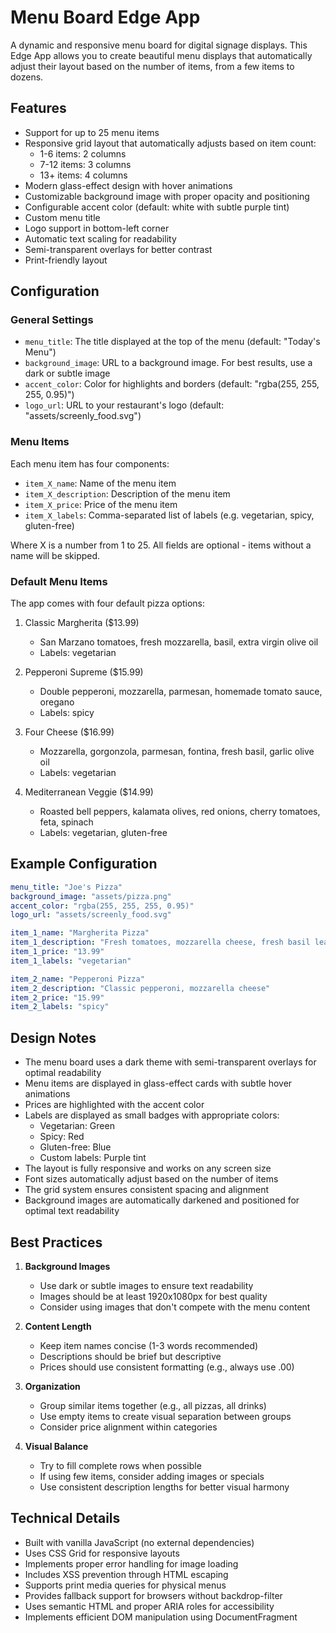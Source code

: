# Menu Board Edge App

A dynamic and responsive menu board for digital signage displays. This Edge App allows you to create beautiful menu displays that automatically adjust their layout based on the number of items, from a few items to dozens.

## Features

- Support for up to 25 menu items
- Responsive grid layout that automatically adjusts based on item count:
  - 1-6 items: 2 columns
  - 7-12 items: 3 columns
  - 13+ items: 4 columns
- Modern glass-effect design with hover animations
- Customizable background image with proper opacity and positioning
- Configurable accent color (default: white with subtle purple tint)
- Custom menu title
- Logo support in bottom-left corner
- Automatic text scaling for readability
- Semi-transparent overlays for better contrast
- Print-friendly layout

## Configuration

### General Settings

- `menu_title`: The title displayed at the top of the menu (default: "Today's Menu")
- `background_image`: URL to a background image. For best results, use a dark or subtle image
- `accent_color`: Color for highlights and borders (default: "rgba(255, 255, 255, 0.95)")
- `logo_url`: URL to your restaurant's logo (default: "assets/screenly_food.svg")

### Menu Items

Each menu item has four components:
- `item_X_name`: Name of the menu item
- `item_X_description`: Description of the menu item
- `item_X_price`: Price of the menu item
- `item_X_labels`: Comma-separated list of labels (e.g. vegetarian, spicy, gluten-free)

Where X is a number from 1 to 25. All fields are optional - items without a name will be skipped.

### Default Menu Items

The app comes with four default pizza options:

1. Classic Margherita ($13.99)
   - San Marzano tomatoes, fresh mozzarella, basil, extra virgin olive oil
   - Labels: vegetarian

2. Pepperoni Supreme ($15.99)
   - Double pepperoni, mozzarella, parmesan, homemade tomato sauce, oregano
   - Labels: spicy

3. Four Cheese ($16.99)
   - Mozzarella, gorgonzola, parmesan, fontina, fresh basil, garlic olive oil
   - Labels: vegetarian

4. Mediterranean Veggie ($14.99)
   - Roasted bell peppers, kalamata olives, red onions, cherry tomatoes, feta, spinach
   - Labels: vegetarian, gluten-free

## Example Configuration

```yaml
menu_title: "Joe's Pizza"
background_image: "assets/pizza.png"
accent_color: "rgba(255, 255, 255, 0.95)"
logo_url: "assets/screenly_food.svg"

item_1_name: "Margherita Pizza"
item_1_description: "Fresh tomatoes, mozzarella cheese, fresh basil leaves"
item_1_price: "13.99"
item_1_labels: "vegetarian"

item_2_name: "Pepperoni Pizza"
item_2_description: "Classic pepperoni, mozzarella cheese"
item_2_price: "15.99"
item_2_labels: "spicy"
```

## Design Notes

- The menu board uses a dark theme with semi-transparent overlays for optimal readability
- Menu items are displayed in glass-effect cards with subtle hover animations
- Prices are highlighted with the accent color
- Labels are displayed as small badges with appropriate colors:
  - Vegetarian: Green
  - Spicy: Red
  - Gluten-free: Blue
  - Custom labels: Purple tint
- The layout is fully responsive and works on any screen size
- Font sizes automatically adjust based on the number of items
- The grid system ensures consistent spacing and alignment
- Background images are automatically darkened and positioned for optimal text readability

## Best Practices

1. **Background Images**
   - Use dark or subtle images to ensure text readability
   - Images should be at least 1920x1080px for best quality
   - Consider using images that don't compete with the menu content

2. **Content Length**
   - Keep item names concise (1-3 words recommended)
   - Descriptions should be brief but descriptive
   - Prices should use consistent formatting (e.g., always use .00)

3. **Organization**
   - Group similar items together (e.g., all pizzas, all drinks)
   - Use empty items to create visual separation between groups
   - Consider price alignment within categories

4. **Visual Balance**
   - Try to fill complete rows when possible
   - If using few items, consider adding images or specials
   - Use consistent description lengths for better visual harmony

## Technical Details

- Built with vanilla JavaScript (no external dependencies)
- Uses CSS Grid for responsive layouts
- Implements proper error handling for image loading
- Includes XSS prevention through HTML escaping
- Supports print media queries for physical menus
- Provides fallback support for browsers without backdrop-filter
- Uses semantic HTML and proper ARIA roles for accessibility
- Implements efficient DOM manipulation using DocumentFragment